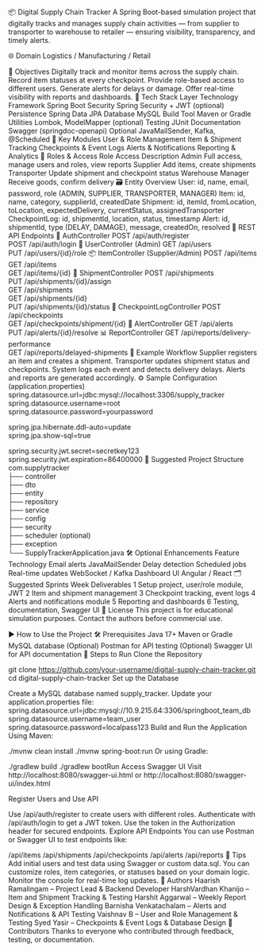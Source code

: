 📦 Digital Supply Chain Tracker
A Spring Boot-based simulation project that digitally tracks and manages supply chain activities — from supplier to transporter to warehouse to retailer — ensuring visibility, transparency, and timely alerts.

🌐 Domain
Logistics / Manufacturing / Retail

🎯 Objectives
Digitally track and monitor items across the supply chain.
Record item statuses at every checkpoint.
Provide role-based access to different users.
Generate alerts for delays or damage.
Offer real-time visibility with reports and dashboards.
🧱 Tech Stack
Layer	Technology
Framework	Spring Boot
Security	Spring Security + JWT (optional)
Persistence	Spring Data JPA
Database	MySQL
Build Tool	Maven or Gradle
Utilities	Lombok, ModelMapper (optional)
Testing	JUnit
Documentation	Swagger (springdoc-openapi)
Optional	JavaMailSender, Kafka, @Scheduled
🧩 Key Modules
User & Role Management
Item & Shipment Tracking
Checkpoints & Event Logs
Alerts & Notifications
Reporting & Analytics
🔐 Roles & Access
Role	Access Description
Admin	Full access, manage users and roles, view reports
Supplier	Add items, create shipments
Transporter	Update shipment and checkpoint status
Warehouse Manager	Receive goods, confirm delivery
🗃 Entity Overview
User: id, name, email, password, role (ADMIN, SUPPLIER, TRANSPORTER, MANAGER)
Item: id, name, category, supplierId, createdDate
Shipment: id, itemId, fromLocation, toLocation, expectedDelivery, currentStatus, assignedTransporter
CheckpointLog: id, shipmentId, location, status, timestamp
Alert: id, shipmentId, type (DELAY, DAMAGE), message, createdOn, resolved
🔁 REST API Endpoints
🔐 AuthController
POST /api/auth/register  
POST /api/auth/login
👤 UserController (Admin)
GET /api/users  
PUT /api/users/{id}/role
📦 ItemController (Supplier/Admin)
POST /api/items  
GET /api/items  
GET /api/items/{id}
🚚 ShipmentController
POST /api/shipments  
PUT /api/shipments/{id}/assign  
GET /api/shipments  
GET /api/shipments/{id}  
PUT /api/shipments/{id}/status
📍 CheckpointLogController
POST /api/checkpoints  
GET /api/checkpoints/shipment/{id}
🚨 AlertController
GET /api/alerts  
PUT /api/alerts/{id}/resolve
📊 ReportController
GET /api/reports/delivery-performance  
GET /api/reports/delayed-shipments
🧪 Example Workflow
Supplier registers an item and creates a shipment.
Transporter updates shipment status and checkpoints.
System logs each event and detects delivery delays.
Alerts and reports are generated accordingly.
⚙ Sample Configuration (application.properties)
spring.datasource.url=jdbc:mysql://localhost:3306/supply_tracker  
spring.datasource.username=root  
spring.datasource.password=yourpassword  

spring.jpa.hibernate.ddl-auto=update  
spring.jpa.show-sql=true  

spring.security.jwt.secret=secretkey123  
spring.security.jwt.expiration=86400000
📁 Suggested Project Structure
com.supplytracker  
├── controller  
├── dto  
├── entity  
├── repository  
├── service  
├── config  
├── security  
├── scheduler (optional)  
├── exception  
└── SupplyTrackerApplication.java
🛠 Optional Enhancements
Feature	Technology
Email alerts	JavaMailSender
Delay detection	Scheduled jobs
Real-time updates	WebSocket / Kafka
Dashboard UI	Angular / React
🗂 Suggested Sprints
Week	Deliverables
1	Setup project, user/role module, JWT
2	Item and shipment management
3	Checkpoint tracking, event logs
4	Alerts and notifications module
5	Reporting and dashboards
6	Testing, documentation, Swagger UI
📜 License
This project is for educational simulation purposes. Contact the authors before commercial use.

▶️ How to Use the Project
🛠 Prerequisites
Java 17+
Maven or Gradle
MySQL database
(Optional) Postman for API testing
(Optional) Swagger UI for API documentation
🚀 Steps to Run
Clone the Repository

git clone https://github.com/your-username/digital-supply-chain-tracker.git
cd digital-supply-chain-tracker
Set up the Database

Create a MySQL database named supply_tracker.
Update your application.properties file:
 spring.datasource.url=jdbc:mysql://10.9.215.64:3306/springboot_team_db
 spring.datasource.username=team_user
 spring.datasource.password=localpass123
Build and Run the Application Using Maven:

./mvnw clean install
./mvnw spring-boot:run
Or using Gradle:

./gradlew build
./gradlew bootRun
Access Swagger UI
Visit http://localhost:8080/swagger-ui.html or http://localhost:8080/swagger-ui/index.html

Register Users and Use API

Use /api/auth/register to create users with different roles.
Authenticate with /api/auth/login to get a JWT token.
Use the token in the Authorization header for secured endpoints.
Explore API Endpoints You can use Postman or Swagger UI to test endpoints like:

/api/items
/api/shipments
/api/checkpoints
/api/alerts
/api/reports
📌 Tips
Add initial users and test data using Swagger or custom data.sql.
You can customize roles, item categories, or statuses based on your domain logic.
Monitor the console for real-time log updates.
👥 Authors
Haarish Ramalingam – Project Lead & Backend Developer
HarshVardhan Khanijo  – Item and Shipment Tracking & Testing
Harshit Aggarwal – Weekly Report Design & Exception Handling
Barnisha Venkatachalam – Alerts and Notifications & API Testing
Vaishnav B – User and Role Management & Testing
Syed Yasir – Checkpoints & Event Logs & Database Design
🤝 Contributors
Thanks to everyone who contributed through feedback, testing, or documentation.

